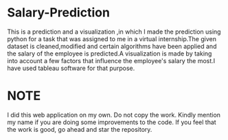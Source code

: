 # Salary-Prediction

This is a prediction and a visualization ,in which I made the prediction using python for a task that was assigned to me in a virtual internship.The given dataset is cleaned,modified and certain algorithms have been applied and the salary of the employee is predicted.A visualization is made by taking into account a few factors that influence the employee's salary the most.I have used tableau software for that purpose.

# NOTE
I did this web application on my own. Do not copy the work. Kindly mention my name if you are doing some improvements to the code. If you feel that the work is good, go ahead and star the repository.
